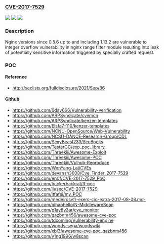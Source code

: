 ### [CVE-2017-7529](https://cve.mitre.org/cgi-bin/cvename.cgi?name=CVE-2017-7529)
![](https://img.shields.io/static/v1?label=Product&message=nginx&color=blue)
![](https://img.shields.io/static/v1?label=Version&message=n%2Fa&color=blue)
![](https://img.shields.io/static/v1?label=Vulnerability&message=CWE-190&color=brighgreen)

### Description

Nginx versions since 0.5.6 up to and including 1.13.2 are vulnerable to integer overflow vulnerability in nginx range filter module resulting into leak of potentially sensitive information triggered by specially crafted request.

### POC

#### Reference
- http://seclists.org/fulldisclosure/2021/Sep/36

#### Github
- https://github.com/0day666/Vulnerability-verification
- https://github.com/ARPSyndicate/cvemon
- https://github.com/ARPSyndicate/kenzer-templates
- https://github.com/Elsfa7-110/kenzer-templates
- https://github.com/NCNU-OpenSource/Web-Vulnerability
- https://github.com/NCSU-DANCE-Research-Group/CDL
- https://github.com/SexyBeast233/SecBooks
- https://github.com/TesterCC/exp_poc_library
- https://github.com/Threekiii/Awesome-Exploit
- https://github.com/Threekiii/Awesome-POC
- https://github.com/Threekiii/Vulhub-Reproduce
- https://github.com/WenYang-Lai/CVEs
- https://github.com/devansh3008/Cve_Finder_2017-7529
- https://github.com/en0f/CVE-2017-7529_PoC
- https://github.com/hackerhackrat/R-poc
- https://github.com/liusec/CVE-2017-7529
- https://github.com/ltfafei/my_POC
- https://github.com/medeirosvf/-exerc-cio-extra-2017-08-08.md-
- https://github.com/nihaohello/N-MiddlewareScan
- https://github.com/p1ay8y3ar/cve_monitor
- https://github.com/qazbnm456/awesome-cve-poc
- https://github.com/tdcoming/Vulnerability-engine
- https://github.com/woods-sega/woodswiki
- https://github.com/xbl3/awesome-cve-poc_qazbnm456
- https://github.com/y1ng1996/w8scan

